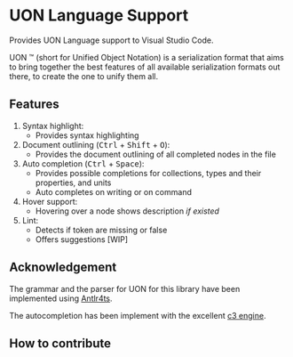 # UON Language Support

Provides UON Language support to Visual Studio Code.

UON ™ (short for Unified Object Notation) is a serialization format that aims to bring together the best features of all available serialization formats out there, to create the one to unify them all.

## Features
<!---
TODO : GIF
ex :
![screencast](https://raw.githubusercontent.com/redhat-developer/vscode-yaml/main/images/demo.gif)
-->

1. Syntax highlight:
    * Provides syntax highlighting
2. Document outlining (<kbd>Ctrl</kbd> + <kbd>Shift</kbd> + <kbd>O</kbd>):
    * Provides the document outlining of all completed nodes in the file
3. Auto completion (<kbd>Ctrl</kbd> + <kbd>Space</kbd>):
    * Provides possible completions for collections, types and their properties, and units 
    * Auto completes on writing or on command
4. Hover support:
    * Hovering over a node shows description *if existed*
5. Lint:
    * Detects if token are missing or false
    * Offers suggestions [WIP]

## Acknowledgement
The grammar and the parser for UON for this library have been implemented using [Antlr4ts](https://github.com/tunnelvisionlabs/antlr4ts).

The autocompletion has been implement with the excellent [c3 engine](https://github.com/mike-lischke/antlr4-c3).

## How to contribute
<!---
TODO

The instructions are available in the [contribution guide](CONTRIBUTING.md).
-->